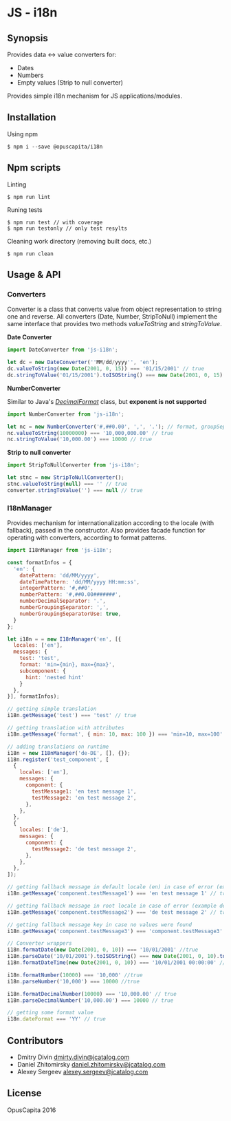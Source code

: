 # JS - i18n 

## Synopsis

Provides data <-> value converters for:
- Dates
- Numbers
- Empty values (Strip to null converter)

Provides simple i18n mechanism for JS applications/modules.

## Installation

Using npm

```shell
$ npm i --save @opuscapita/i18n
```

## Npm scripts

Linting

```shell
$ npm run lint
```

Runing tests

```shell
$ npm run test // with coverage
$ npm run testonly // only test resylts
```

Cleaning work directory (removing built docs, etc.)

```shell
$ npm run clean
```

## Usage & API

### Converters

Converter is a class that converts value from object representation to string one and reverse. All converters (Date, Number, StripToNull) implement the same interface that provides two methods _valueToString_ and _stringToValue_.

**Date Converter**

```javascript
import DateConverter from 'js-i18n';

let dc = new DateConverter(''MM/dd/yyyy'', 'en');
dc.valueToString(new Date(2001, 0, 15)) === '01/15/2001' // true
dc.stringToValue('01/15/2001').toISOString() === new Date(2001, 0, 15).toISOString() // true
```

**NumberConverter**

Similar to Java's [_DecimalFormat_](https://docs.oracle.com/javase/7/docs/api/java/text/DecimalFormat.html)  class, but **exponent is not supported**


```javascript
import NumberConverter from 'js-i18n';

let nc = new NumberConverter('#,##0.00', ',', '.'); // format, groupSep, decSep, decSepUseAlways = false
nc.valueToString(10000000) === '10,000,000.00' // true
nc.stringToValue('10,000.00') === 10000 // true
```

**Strip to null converter**

```javascript
import StripToNullConverter from 'js-i18n';

let stnc = new StripToNullConverter();
stnc.valueToString(null) === '' // true
converter.stringToValue('') === null // true
```

### I18nManager

Provides mechanism for internationalization according to the locale (with fallback), passed in the constructor. 
Also provides facade function for operating with converters, according to format patterns.

```javascript
import I18nManager from 'js-i18n';

const formatInfos = {
  'en': {
    datePattern: 'dd/MM/yyyy',
    dateTimePattern: 'dd/MM/yyyy HH:mm:ss',
    integerPattern: '#,##0',
    numberPattern: '#,##0.00#######',
    numberDecimalSeparator: '.',
    numberGroupingSeparator: ',',
    numberGroupingSeparatorUse: true,
  }
};

let i18n = = new I18nManager('en', [{
  locales: ['en'],
  messages: {
    test: 'test',
    format: 'min={min}, max={max}',
    subcomponent: {
      hint: 'nested hint'
    }
  },
}], formatInfos);

// getting simple translation
i18n.getMessage('test') === 'test' // true

// getting translation with attributes
i18n.getMessage('format', { min: 10, max: 100 }) === 'min=10, max=100' // true

// adding translations on runtime
i18n = new I18nManager('de-DE', [], {});
i18n.register('test_component', [
  {
    locales: ['en'],
    messages: {
      component: {
        testMessage1: 'en test message 1',
        testMessage2: 'en test message 2',
      },
    },
  },
  {
    locales: ['de'],
    messages: {
      component: {
        testMessage2: 'de test message 2',
      },
    },
  },
]);

// getting fallback message in default locale (en) in case of error (example de-DE -> de -> en)
i18n.getMessage('component.testMessage1') === 'en test message 1' // true

// getting fallback message in root locale in case of error (example de-DE -> de)
i18n.getMessage('component.testMessage2') === 'de test message 2' // true

// getting fallback message key in case no values were found
i18n.getMessage('component.testMessage3') === 'component.testMessage3' // true

// Converter wrappers
i18n.formatDate(new Date(2001, 0, 10)) === '10/01/2001' //true
i18n.parseDate('10/01/2001').toISOString() === new Date(2001, 0, 10).toISOString() // true
i18n.formatDateTime(new Date(2001, 0, 10)) === '10/01/2001 00:00:00' // true

i18n.formatNumber(10000) === '10,000' //true
i18n.parseNumber('10,000') === 10000 //true

i18n.formatDecimalNumber(10000) === '10,000.00' // true
i18n.parseDecimalNumber('10,000.00') === 10000 // true

// getting some format value
i18n.dateFormat === 'YY' // true

```

## Contributors

* Dmitry Divin dmirty.divin@jcatalog.com
* Daniel Zhitomirsky daniel.zhitomirsky@jcatalog.com
* Alexey Sergeev alexey.sergeev@jcatalog.com

## License

OpusCapita 2016
